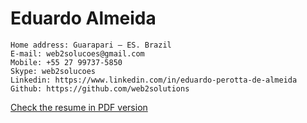 #  Eduardo Almeida

```
Home address: Guarapari – ES. Brazil
E-mail: web2solucoes@gmail.com
Mobile: +55 27 99737-5850
Skype: web2solucoes
Linkedin: https://www.linkedin.com/in/eduardo-perotta-de-almeida
Github: https://github.com/web2solutions
```

[Check the resume in PDF version](https://github.com/web2solutions/Eduardo-Almeida/raw/master/resume.pdf)


